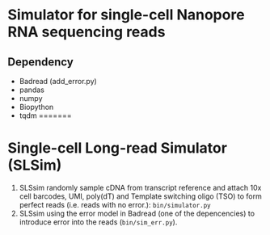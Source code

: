 # Simulator for single-cell Nanopore RNA sequencing reads

## Dependency

* Badread (add_error.py)
* pandas
* numpy
* Biopython
* tqdm
=======
#  Single-cell Long-read Simulator (SLSim)

1. SLSsim randomly sample cDNA from transcript reference and attach 10x cell barcodes, UMI, poly(dT) and Template switching oligo (TSO) to form perfect reads (i.e. reads with no error.): `bin/simulator.py`
2. SLSsim using the error model in Badread (one of the depencencies) to introduce error into the reads (`bin/sim_err.py`). 
